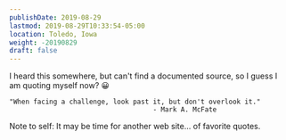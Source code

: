 ```yaml
---
publishDate: 2019-08-29
lastmod: 2019-08-29T10:33:54-05:00
location: Toledo, Iowa
weight: -20190829
draft: false
---
```


I heard this somewhere, but can't find a documented source, so I guess I am quoting myself now?  :grinning:
```
"When facing a challenge, look past it, but don't overlook it."
                                    - Mark A. McFate
```
Note to self: It may be time for another web site... of favorite quotes.
